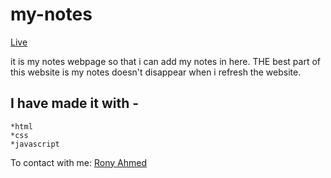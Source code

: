 # my-notes

[Live](https://ronyahmed1200.github.io/my-notes/)

 it is my notes webpage so that i can add my notes in here.
 THE best part of this website is my notes doesn't disappear when i refresh the website. 

## I have made it with -
    *html
    *css
    *javascript

To contact with me: [Rony Ahmed](mailto:moshiourrahmanrony@gmail.com?subject=[Web%20Project]%20Make%20Me%20A%20Website)
